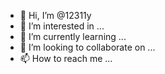 - 👋 Hi, I’m @12311y
- 👀 I’m interested in ...
- 🌱 I’m currently learning ...
- 💞️ I’m looking to collaborate on ...
- 📫 How to reach me ...

<!---
12311y/12311y is a ✨ special ✨ repository because its `README.md` (this file) appears on your GitHub profile.
You can click the Preview link to take a look at your changes.
--->
